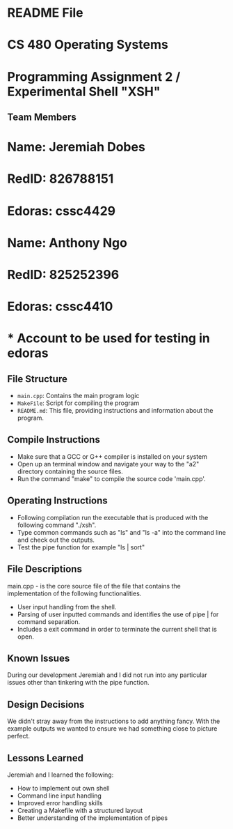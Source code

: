 # README File

# CS 480 Operating Systems
# Programming Assignment 2 / Experimental Shell "XSH"

## Team Members 
# Name: Jeremiah Dobes
# RedID: 826788151
# Edoras: cssc4429

# Name: Anthony Ngo
# RedID: 825252396
# Edoras: cssc4410
#	* Account to be used for testing in edoras

## File Structure

- `main.cpp`: Contains the main program logic
- `MakeFile`: Script for compiling the program
- `README.md`: This file, providing instructions and information about the program.


## Compile Instructions 
- Make sure that a GCC or G++ compiler is installed on your system
- Open up an terminal window and navigate your way to the "a2" directory containing the source files.
- Run the command "make" to compile the source code 'main.cpp'.

## Operating Instructions 
- Following compilation run the executable that is produced with the following command "./xsh".
- Type common commands such as "ls" and "ls -a" into the command line and check out the outputs.
- Test the pipe function for example "ls | sort"

## File Descriptions
main.cpp - is the core source file of the file that contains the implementation of the following functionalities. 
   - User input handling from the shell.
   - Parsing of user inputted commands and identifies the use of pipe | for command separation.
   - Includes a exit command in order to terminate the current shell that is open. 

## Known Issues 
During our development Jeremiah and I did not run into any particular issues other than tinkering with the pipe function.

## Design Decisions
We didn't stray away from the instructions to add anything fancy. With the example outputs we wanted to ensure we had something close to picture perfect. 

## Lessons Learned
Jeremiah and I learned the following:

- How to implement out own shell  
- Command line input handling
- Improved error handling skills
- Creating a Makefile with a structured layout
- Better understanding of the implementation of pipes

